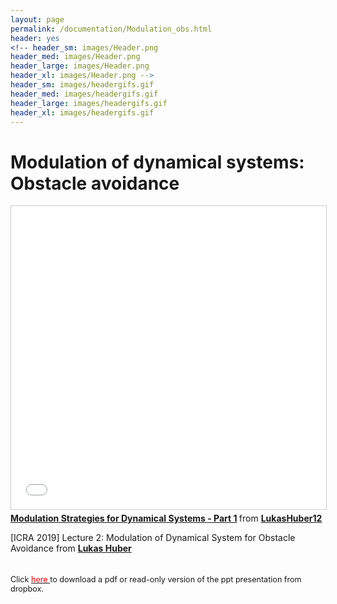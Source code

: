 ```yaml
---
layout: page
permalink: /documentation/Modulation_obs.html
header: yes
<!-- header_sm: images/Header.png
header_med: images/Header.png
header_large: images/Header.png
header_xl: images/Header.png -->
header_sm: images/headergifs.gif
header_med: images/headergifs.gif
header_large: images/headergifs.gif
header_xl: images/headergifs.gif
--- 
```

<h1>Modulation of dynamical systems: Obstacle avoidance</h1>


<iframe src="//www.slideshare.net/slideshow/embed_code/key/toe3zvdIzGLzeG" width="595" height="485" frameborder="0" marginwidth="0" marginheight="0" scrolling="no" style="border:1px solid #CCC; border-width:1px; margin-bottom:5px; max-width: 100%;" allowfullscreen> </iframe> <div style="margin-bottom:5px"> <strong> <a href="//www.slideshare.net/LukasHuber12/modulation-strategies-for-dynamical-systems-part-1" title="Modulation Strategies for Dynamical Systems - Part 1" target="_blank">Modulation Strategies for Dynamical Systems - Part 1</a> </strong> from <strong><a href="https://www.slideshare.net/LukasHuber12" target="_blank">LukasHuber12</a></strong> </div>


[ICRA 2019] Lecture 2: Modulation of Dynamical System for Obstacle Avoidance</a> </strong> from <strong><a href="https://www.slideshare.net/LukasHuber12" target="_blank">Lukas Huber</a></strong> </div>


<div style="line-height: 50%">    
<br>    
</div> 
<p style="text-align: left;;font-size:90%"> Click <a href="https://www.dropbox.com/sh/ph24oa6hwx002mv/AAAUkAM9mCtImNUqr260VhhHa?dl=0"> <font color="red"> here </font> </a> to download a pdf or read-only version of the ppt presentation from dropbox.</p>
